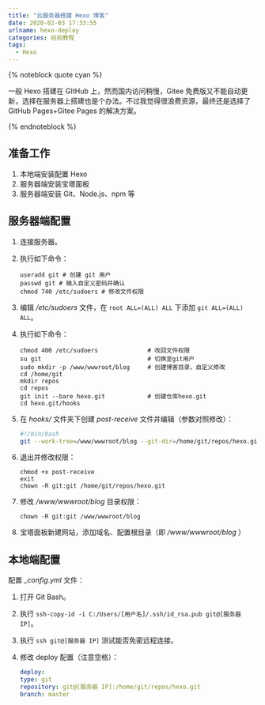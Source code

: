 ```yaml
---
title: "云服务器搭建 Hexo 博客"
date: 2020-02-03 17:33:55
urlname: hexo-deploy
categories: 经验教程
tags:
  - Hexo
---
```


{% noteblock quote cyan %}

一般 Hexo 搭建在 GItHub 上，然而国内访问稍慢，Gitee 免费版又不能自动更新，选择在服务器上搭建也是个办法。不过我觉得很浪费资源，最终还是选择了 GitHub Pages+Gitee Pages 的解决方案。

{% endnoteblock %}

<!-- more -->

## 准备工作

1. 本地端安装配置 Hexo
2. 服务器端安装宝塔面板
3. 服务器端安装 Git、Node.js、npm 等

## 服务器端配置

1.  连接服务器。

2.  执行如下命令：

    ```shell
    useradd git	# 创建 git 用户
    passwd git # 输入自定义密码并确认
    chmod 740 /etc/sudoers # 修改文件权限
    ```

3.  编辑 _/etc/sudoers_ 文件，在 `root ALL=(ALL) ALL` 下添加 `git ALL=(ALL) ALL`。

4.  执行如下命令：

    ```shell
    chmod 400 /etc/sudoers				# 改回文件权限
    su git								# 切换至git用户
    sudo mkdir -p /www/wwwroot/blog		# 创建博客目录，自定义修改
    cd /home/git
    mkdir repos
    cd repos
    git init --bare hexo.git			# 创建仓库hexo.git
    cd hexo.git/hooks
    ```

5.  在 _hooks/_ 文件夹下创建 _post-receive_ 文件并编辑（参数对照修改）：

    ```bash
    #!/bin/bash
    git --work-tree=/www/wwwroot/blog --git-dir=/home/git/repos/hexo.git checkout -f
    ```

6.  退出并修改权限：

    ```shell
    chmod +x post-receive
    exit
    chown -R git:git /home/git/repos/hexo.git
    ```

7.  修改 _/www/wwwroot/blog_ 目录权限：

    ```shell
    chown -R git:git /www/wwwroot/blog
    ```

8.  宝塔面板新建网站，添加域名、配置根目录（即 _/www/wwwroot/blog_ ）

## 本地端配置

配置 _\_config.yml_ 文件：

1.  打开 Git Bash。

2.  执行 `ssh-copy-id -i C:/Users/[用户名]/.ssh/id_rsa.pub git@[服务器 IP]`。

3.  执行 `ssh git@[服务器 IP]` 测试能否免密远程连接。

4.  修改 deploy 配置（注意空格）：

    ```yaml
    deploy:
    type: git
    repository: git@[服务器 IP]:/home/git/repos/hexo.git
    branch: master
    ```

